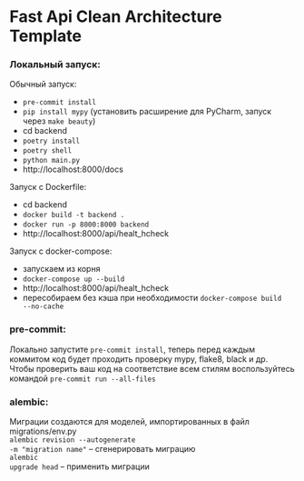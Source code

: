 # Fast Api Clean Architecture Template

### Локальный запуск:

Обычный запуск:
- <code>pre-commit install</code>
- <code>pip install mypy</code> (установить расширение для PyCharm, запуск через <code>make beauty</code>)
- cd backend
- <code>poetry install</code>
- <code>poetry shell</code>
- <code>python main.py</code>
- http://localhost:8000/docs

Запуск с Dockerfile:
- cd backend
- <code>docker build -t backend .</code>
- <code>docker run -p 8000:8000 backend</code>
- http://localhost:8000/api/healt_hcheck

Запуск с docker-compose:
- запускаем из корня
- <code>docker-compose up --build</code>
- http://localhost:8000/api/healt_hcheck
- пересобираем без кэша при необходимости <code>docker-compose build --no-cache</code>

### pre-commit:
Локально запустите <code>pre-commit install</code>, теперь перед каждым коммитом код будет проходить
проверку mypy, flake8, black и др.<br>
Чтобы проверить ваш код на соответствие всем стилям воспользуйтесь командой <code>pre-commit run --all-files
</code>

### alembic:
Миграции создаются для моделей, импортированных в файл <bold>migrations/env.py</bold><br>
<code>alembic revision --autogenerate -m "migration name"</code> – сгенерировать миграцию<br>
<code>alembic upgrade head</code> – применить миграции<br>
